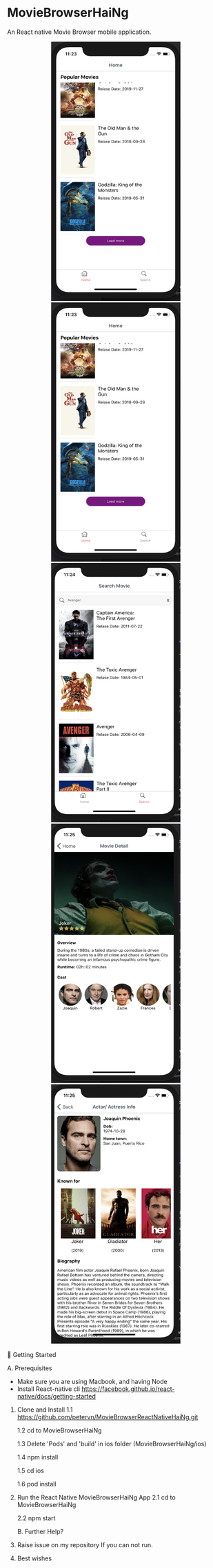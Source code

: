 # MovieBrowserHaiNg

An React native Movie Browser mobile application.
<p align="center">
  <img
 src="https://github.com/petervn/MovieBrowserHaiNg/blob/master/MovieBrowserHaiNg/src/common/asset/images/Introduction/Screenshot%202019-10-20%20at%2011.23.53%20AM.png" width="300" height="600"  />
 
  <img src="https://raw.githubusercontent.com/petervn/MovieBrowserHaiNg/master/MovieBrowserHaiNg/src/common/asset/images/Introduction/Screenshot%202019-10-20%20at%2011.23.53%20AM.png?token=ABDMW3FBUJF7VO44FVNZSMK5VPLLS" width="300" height="600" alt="accessibil" />
 <img src="https://github.com/petervn/MovieBrowserHaiNg/blob/master/MovieBrowserHaiNg/src/common/asset/images/Introduction/Screenshot%202019-10-20%20at%2011.24.41%20AM.png" width="300" height="600" />
   <img src="https://github.com/petervn/MovieBrowserHaiNg/blob/master/MovieBrowserHaiNg/src/common/asset/images/Introduction/Screenshot%202019-10-20%20at%2011.25.00%20AM.png" width="300" height="600"  />
   <img src="https://github.com/petervn/MovieBrowserHaiNg/blob/master/MovieBrowserHaiNg/src/common/asset/images/Introduction/Screenshot%202019-10-20%20at%2011.25.14%20AM.png" width="300" height="600" />
 </p>



🚀 Getting Started

A. Prerequisites

- Make sure you are using Macbook, and having Node
- Install React-native cli https://facebook.github.io/react-native/docs/getting-started

1. Clone and Install
   1.1 https://github.com/petervn/MovieBrowserReactNativeHaiNg.git
   
   1.2 cd to MovieBrowserHaiNg
   
   1.3 Delete 'Pods' and 'build' in ios folder (MovieBrowserHaiNg/ios)
   
   1.4 npm install
   
   1.5 cd ios
   
   1.6 pod install
2. Run the React Native MovieBrowserHaiNg App
   2.1 cd to MovieBrowserHaiNg
   
   2.2 npm start
   
   B. Further Help?
   
3. Raise issue on my repository If you can not run.

4. Best wishes

